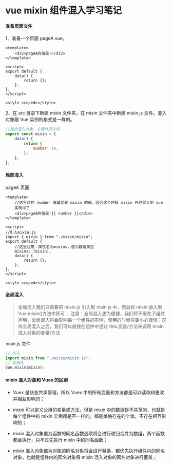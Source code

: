 # vue mixin 组件混入学习笔记

#### 准备页面文件

1、准备一个页面 pageA.vue。

```vue
<template>
    <div>pageA的值是:</div>
</template>

<script>
export default {
    data() {
        return {};
    },
};
</script>

<style scoped></style>
```

2、在 src 目录下新建 mixin 文件夹，在 mixin 文件夹中新建 mixin.js 文件。混入对象跟 Vue 实例的格式是一样的。

```js
//抛出混入对象，方便外部访问
export const mixin = {
    data() {
        return {
            number: 10,
        };
    },
};
```

#### 局部混入

pageA 页面

```vue
<template>
    //这里读的 number 值其实是 mixin 的值，因为这个时候 mixin 已经混入到 vue
    实例中了
    <div>pageA的值是:{{ number }}</div>
</template>

<script>
//引入mixin.js
import { mixin } from "./mixin/mixin";
export default {
    //这里注意：属性名为mixins，值为数组类型
    mixins: [mixin],
    data() {
        return {};
    },
};
</script>

<style scoped></style>
```

#### 全局混入

> 全局混入我们只需要把 mixin.js 引入到 main.js 中，然后将 mixin 放入到 Vue.mixin()方法中即可；
> 注意：全局混入更为便捷，我们将不用在子组件声明，全局混入将会影响每一个组件的实例，使用的时候需要小心谨慎；这样全局混入之后，我们可以直接在组件中通过 this.变量/方法来调用 mixin 混入对象的变量/方法

main.js 文件

```js
// 引入
import mixin from "./mixin/mixin.js";
// 实例化
Vue.mixin(mixin);
```

#### mixin 混入对象和 Vuex 的区别

-   Vuex 是状态共享管理，所以 Vuex 中的所有变量和方法都是可以读取和更改并相互影响的；

-   mixin 可以定义公用的变量或方法，但是 mixin 中的数据是不共享的，也就是每个组件中的 mixin 实例都是不一样的，都是单独存在的个体，不存在相互影响的；

-   mixin 混入对象值为函数的同名函数选项将会进行递归合并为数组，两个函数都会执行，只不过先执行 mixin 中的同名函数；

-   mixin 混入对象值为对象的同名对象将会进行替换，都优先执行组件内的同名对象，也就是组件内的同名对象将 mixin 混入对象的同名对象进行覆盖；
